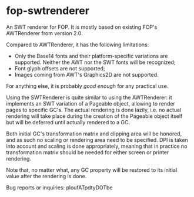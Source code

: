 # fop-swtrenderer
An SWT renderer for FOP. It is mostly based on existing FOP's AWTRenderer from version 2.0.

Compared to AWTRenderer, it has the following limitations:
  * Only the Base14 fonts and their platform-specific variations are supported. Neither the AWT nor the SWT fonts will be recognized;
  * Font glyph offsets are not supported;
  * Images coming from AWT's Graphics2D are not supported.

For anything else, it is probably *good enough* for any practical use.

Using the SWTRenderer is quite similar to using the AWTRenderer: it implements an SWT variation of a Pageable object, allowing to render pages to specific GC's. The actual rendering is done lazily, i.e. no actual rendering will take place during the creation of the Pageable object itself but will be deferred until actually rendered to a GC.

Both initial GC's transformation matrix and clipping area will be honored, and as such no scaling or rendering area need to be specified. DPI is taken into account and scaling is done appropriately, meaning that in practice no transformation matrix should be needed for either screen or printer rendering.

Note that, no matter what, any GC property will be restored to its initial value after the rendering is done.

Bug reports or inquiries: ploufATpdtyDOTbe
